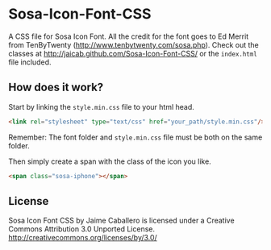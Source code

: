 Sosa-Icon-Font-CSS
==================

A CSS file for Sosa Icon Font. 
All the credit for the font goes to Ed Merrit from TenByTwenty (http://www.tenbytwenty.com/sosa.php).
Check out the classes at http://jaicab.github.com/Sosa-Icon-Font-CSS/ or the `index.html` file included.

How does it work? 
-----------------
Start by linking the `style.min.css` file to your html head.
```html
<link rel="stylesheet" type="text/css" href="your_path/style.min.css"/>
```
Remember: The font folder and `style.min.css` file must be both on the same folder.

Then simply create a span with the class of the icon you like.
```html
<span class="sosa-iphone"></span>
```

License
-------
Sosa Icon Font CSS by Jaime Caballero is licensed under a Creative Commons Attribution 3.0 Unported License. http://creativecommons.org/licenses/by/3.0/